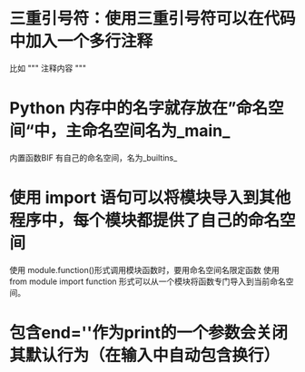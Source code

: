 # 三重引号符：使用三重引号符可以在代码中加入一个多行注释
比如
"""
注释内容
"""

# Python 内存中的名字就存放在”命名空间“中，主命名空间名为_main_
 内置函数BIF 有自己的命名空间，名为_builtins_

# 使用 import 语句可以将模块导入到其他程序中，每个模块都提供了自己的命名空间
 使用 module.function()形式调用模块函数时，要用命名空间名限定函数
 使用 from module import function 形式可以从一个模块将函数专门导入到当前命名空间。

# 包含end=''作为print的一个参数会关闭其默认行为（在输入中自动包含换行）